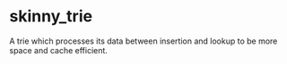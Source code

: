 # skinny_trie

A trie which processes its data between insertion and lookup to be more space and cache efficient.

